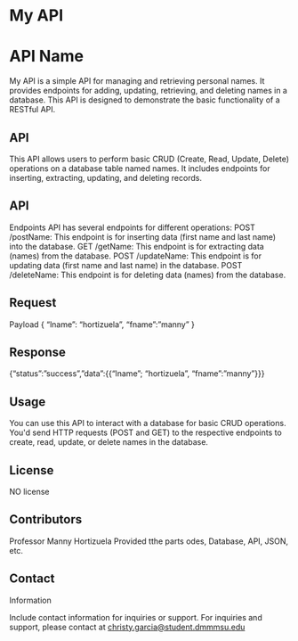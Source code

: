 # My API 

# API Name
My API is a simple API for managing and retrieving personal names. It provides endpoints for adding, updating, retrieving, and deleting names in a database. This API is designed to demonstrate the basic functionality of a RESTful API.

## API
This API allows users to perform basic CRUD (Create, Read, Update, Delete) operations on a database table named names. It includes endpoints for inserting, extracting, updating, and deleting records.

## API
Endpoints
API has several endpoints for different operations:
POST /postName: This endpoint is for inserting data (first name and last name) into the database.
GET /getName: This endpoint is for extracting data (names) from the database.
POST /updateName: This endpoint is for updating data (first name and last name) in the database.
POST /deleteName: This endpoint is for deleting data (names) from the database.

## Request
Payload
{
	“lname”: “hortizuela”,
	“fname”:”manny”
}

 
## Response

{“status”:”success”,”data”:{{“lname”; “hortizuela”, “fname”:”manny”}}}
 
## Usage
You can use this API to interact with a database for basic CRUD operations. You'd send HTTP requests (POST and GET) to the respective endpoints to create, read, update, or delete names in the database.

## License
NO license

## Contributors
Professor Manny Hortizuela Provided tthe parts odes, Database, API, JSON, etc.

## Contact
Information

Include contact
information for inquiries or support.
For inquiries and support, please contact at christy.garcia@student.dmmmsu.edu
